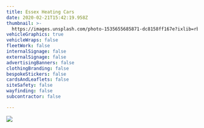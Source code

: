 ```yaml
---
title: Essex Heating Cars
date: 2020-02-21T15:42:19.958Z
thumbnail: >-
  https://images.unsplash.com/photo-1535655685871-dc8158ff167e?ixlib=rb-1.2.1&ixid=eyJhcHBfaWQiOjEyMDd9&auto=format&fit=crop&w=700&q=80
vehicleGraphics: true
vehicleWraps: false
fleetWork: false
internalSignage: false
externalSignage: false
advertisingBanners: false
clothingBranding: false
bespokeStickers: false
cardsAndLeaflets: false
siteSafety: false
wayfinding: false
subcontractor: false

---
```

![](/img/rachelscakeswordpress3.jpg)

